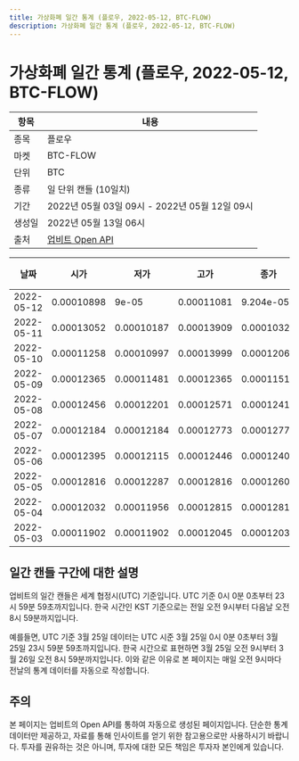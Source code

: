 ```yaml
---
title: 가상화폐 일간 통계 (플로우, 2022-05-12, BTC-FLOW)
description: 가상화폐 일간 통계 (플로우, 2022-05-12, BTC-FLOW)
---
```



가상화폐 일간 통계 (플로우, 2022-05-12, BTC-FLOW)
===

|항목|내용|
|--|--|
|종목|플로우|
|마켓|BTC-FLOW|
|단위|BTC|
|종류|일 단위 캔들 (10일치)|
|기간|2022년 05월 03일 09시 - 2022년 05월 12일 09시|
|생성일|2022년 05월 13일 06시|
|출처|[업비트 Open API](https://docs.upbit.com)|


|날짜|시가|저가|고가|종가|비고|
|--|--|--|--|--|--|
|2022-05-12|0.00010898|9e-05|0.00011081|9.204e-05|    |
|2022-05-11|0.00013052|0.00010187|0.00013909|0.00010327|    |
|2022-05-10|0.00011258|0.00010997|0.00013999|0.00012062|    |
|2022-05-09|0.00012365|0.00011481|0.00012365|0.0001151|    |
|2022-05-08|0.00012456|0.00012201|0.00012571|0.00012417|    |
|2022-05-07|0.00012184|0.00012184|0.00012773|0.00012773|    |
|2022-05-06|0.00012395|0.00012115|0.00012446|0.00012406|    |
|2022-05-05|0.00012816|0.00012287|0.00012816|0.00012609|    |
|2022-05-04|0.00012032|0.00011956|0.00012815|0.00012815|    |
|2022-05-03|0.00011902|0.00011902|0.00012045|0.00012032|    |


일간 캔들 구간에 대한 설명
---


업비트의 일간 캔들은 세계 협정시(UTC) 기준입니다. 
UTC 기준 0시 0분 0초부터 23시 59분 59초까지입니다. 
한국 시간인 KST 기준으로는 전일 오전 9시부터 다음날 오전 8시 59분까지입니다. 


예를들면, UTC 기준 3월 25일 데이터는 UTC 시준 3월 25일 0시 0분 0초부터 3월 25일 23시 59분 59초까지입니다. 
한국 시간으로 표현하면 3월 25일 오전 9시부터 3월 26일 오전 8시 59분까지입니다. 
이와 같은 이유로 본 페이지는 매일 오전 9시마다 전날의 통계 데이터를 자동으로 작성합니다. 


주의
---


본 페이지는 업비트의 Open API를 통하여 자동으로 생성된 페이지입니다. 
단순한 통계 데이터만 제공하고, 자료를 통해 인사이트를 얻기 위한 참고용으로만 사용하시기 바랍니다. 
투자를 권유하는 것은 아니며, 투자에 대한 모든 책임은 투자자 본인에게 있습니다. 
